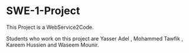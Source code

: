 SWE-1-Project
=============

This Project is a WebService2Code.

Students who work on this project are Yasser Adel , Mohammed Tawfik , Kareem Hussien and Waseem Mounir.
